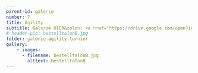```yaml
---
parent-id: galerie
number: 7
title: Agility
subtitle: Galerie HIER&colon; <a href="https://drive.google.com/open?id=0B3s1tTwBbDVgZ3hVdVJvbG1telE">"Klick"</a> 
# header-pic: bestelltalonB.jpg
folder: galerie-agility-turnier
gallery:
    - images:
      - filename: bestelltalonB.jpg
        alttext: bestelltalonB
---
```

<!-- beschreibender Text hier -->

